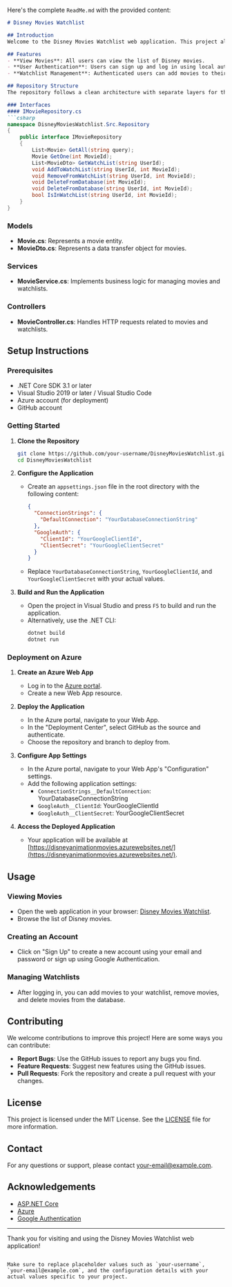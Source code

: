Here's the complete `ReadMe.md` with the provided content:

```markdown
# Disney Movies Watchlist

## Introduction
Welcome to the Disney Movies Watchlist web application. This project allows users to explore a collection of Disney movies, create watchlists, and manage their favorite movies. Basic users can view movies, but to create or manage watchlists, users need to sign up or log in. Authentication can be done using either local authentication (email and password) or Google Authentication.

## Features
- **View Movies**: All users can view the list of Disney movies.
- **User Authentication**: Users can sign up and log in using local authentication (email and password) or Google Authentication.
- **Watchlist Management**: Authenticated users can add movies to their watchlist, remove movies from their watchlist, and delete movies from the database.

## Repository Structure
The repository follows a clean architecture with separate layers for the data, services, and user interface. The key components are:

### Interfaces
#### IMovieRepository.cs
```csharp
namespace DisneyMoviesWatchlist.Src.Repository
{
    public interface IMovieRepository
    {
        List<Movie> GetAll(string query);
        Movie GetOne(int MovieId);
        List<MovieDto> GetWatchList(string UserId);
        void AddToWatchList(string UserId, int MovieId);
        void RemoveFromWatchList(string UserId, int MovieId);
        void DeleteFromDatabase(int MovieId);
        void DeleteFromDatabase(string UserId, int MovieId);
        bool IsInWatchList(string UserId, int MovieId);
    }
}
```

### Models
- **Movie.cs**: Represents a movie entity.
- **MovieDto.cs**: Represents a data transfer object for movies.

### Services
- **MovieService.cs**: Implements business logic for managing movies and watchlists.

### Controllers
- **MovieController.cs**: Handles HTTP requests related to movies and watchlists.

## Setup Instructions

### Prerequisites
- .NET Core SDK 3.1 or later
- Visual Studio 2019 or later / Visual Studio Code
- Azure account (for deployment)
- GitHub account

### Getting Started

1. **Clone the Repository**
   ```bash
   git clone https://github.com/your-username/DisneyMoviesWatchlist.git
   cd DisneyMoviesWatchlist
   ```

2. **Configure the Application**
   - Create an `appsettings.json` file in the root directory with the following content:
     ```json
     {
       "ConnectionStrings": {
         "DefaultConnection": "YourDatabaseConnectionString"
       },
       "GoogleAuth": {
         "ClientId": "YourGoogleClientId",
         "ClientSecret": "YourGoogleClientSecret"
       }
     }
     ```
   - Replace `YourDatabaseConnectionString`, `YourGoogleClientId`, and `YourGoogleClientSecret` with your actual values.

3. **Build and Run the Application**
   - Open the project in Visual Studio and press `F5` to build and run the application.
   - Alternatively, use the .NET CLI:
     ```bash
     dotnet build
     dotnet run
     ```

### Deployment on Azure
1. **Create an Azure Web App**
   - Log in to the [Azure portal](https://portal.azure.com/).
   - Create a new Web App resource.

2. **Deploy the Application**
   - In the Azure portal, navigate to your Web App.
   - In the "Deployment Center", select GitHub as the source and authenticate.
   - Choose the repository and branch to deploy from.

3. **Configure App Settings**
   - In the Azure portal, navigate to your Web App's "Configuration" settings.
   - Add the following application settings:
     - `ConnectionStrings__DefaultConnection`: YourDatabaseConnectionString
     - `GoogleAuth__ClientId`: YourGoogleClientId
     - `GoogleAuth__ClientSecret`: YourGoogleClientSecret

4. **Access the Deployed Application**
   - Your application will be available at [https://disneyanimationmovies.azurewebsites.net/](https://disneyanimationmovies.azurewebsites.net/).

## Usage

### Viewing Movies
- Open the web application in your browser: [Disney Movies Watchlist](https://disneyanimationmovies.azurewebsites.net/).
- Browse the list of Disney movies.

### Creating an Account
- Click on "Sign Up" to create a new account using your email and password or sign up using Google Authentication.

### Managing Watchlists
- After logging in, you can add movies to your watchlist, remove movies, and delete movies from the database.

## Contributing
We welcome contributions to improve this project! Here are some ways you can contribute:
- **Report Bugs**: Use the GitHub issues to report any bugs you find.
- **Feature Requests**: Suggest new features using the GitHub issues.
- **Pull Requests**: Fork the repository and create a pull request with your changes.

## License
This project is licensed under the MIT License. See the [LICENSE](LICENSE) file for more information.

## Contact
For any questions or support, please contact [your-email@example.com](mailto:your-email@example.com).

## Acknowledgements
- [ASP.NET Core](https://docs.microsoft.com/en-us/aspnet/core/?view=aspnetcore-5.0)
- [Azure](https://azure.microsoft.com/)
- [Google Authentication](https://developers.google.com/identity)

---

Thank you for visiting and using the Disney Movies Watchlist web application!
```

Make sure to replace placeholder values such as `your-username`, `your-email@example.com`, and the configuration details with your actual values specific to your project.
